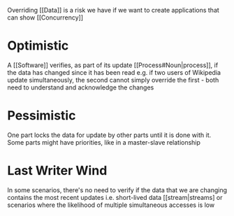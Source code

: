 Overriding [[Data]] is a risk we have if we want to create applications that can show [[Concurrency]]

# Optimistic

A [[Software]] verifies, as part of its update [[Process#Noun|process]], if the data has changed since it has been read e.g. if two users of Wikipedia update simultaneously, the second cannot simply override the first - both need to understand and acknowledge the changes

# Pessimistic

One part locks the data for update by other parts until it is done with it. Some parts might have priorities, like in a master-slave relationship

# Last Writer Wind

In some scenarios, there's no need to verify if the data that we are changing contains the most recent updates i.e. short-lived data [[stream|streams] or scenarios where the likelihood of multiple simultaneous accesses is low